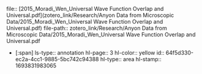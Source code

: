 file:: [2015_Moradi_Wen_Universal Wave Function Overlap and Universal.pdf](zotero_link/Research/Anyon Data from Microscopic Data/2015_Moradi_Wen_Universal Wave Function Overlap and Universal.pdf)
file-path:: zotero_link/Research/Anyon Data from Microscopic Data/2015_Moradi_Wen_Universal Wave Function Overlap and Universal.pdf

- [:span]
  ls-type:: annotation
  hl-page:: 3
  hl-color:: yellow
  id:: 64f5d330-ec2a-4cc1-9885-5bc742c94388
  hl-type:: area
  hl-stamp:: 1693831983065